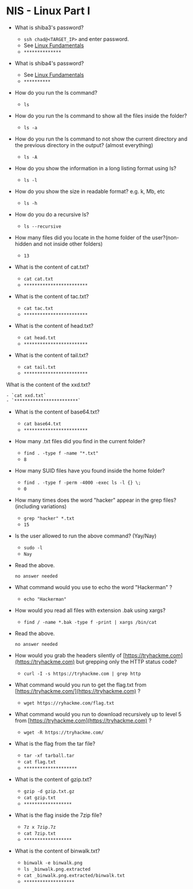 # NIS - Linux Part I

- What is shiba3's password?

	- `ssh chad@<TARGET_IP>` and enter password.
	- See [Linux Fundamentals](https://github.com/edoardottt/tryhackme-ctf/tree/main/Linux-Fundamentals)
	- `**************`

- What is shiba4's password?

	- See [Linux Fundamentals](https://github.com/edoardottt/tryhackme-ctf/tree/main/Linux-Fundamentals)
	- `**********`

- How do you run the ls command?

	- `ls`

- How do you run the ls command to show all the files inside the folder?

	- `ls -a`

- How do you run the ls command to not show the current directory and the previous directory in the output? (almost everything)

	- `ls -A`

- How do you show the information in a long listing format using ls?

	- `ls -l`

- How do you show the size in readable format? e.g. k, Mb, etc

	- `ls -h`

- How do you do a recursive ls?

	- `ls --recursive`

- How many files did you locate in the home folder of the user?(non-hidden and not inside other folders)

	- `13`

- What is the content of cat.txt?

	- `cat cat.txt`
	- `************************`

- What is the content of tac.txt?

	- `cat tac.txt`
	- `************************`

- What is the content of head.txt?

	- `cat head.txt`
	- `************************`

- What is the content of tail.txt?

	- `cat tail.txt`
	- `************************`

What is the content of the xxd.txt?

	- `cat xxd.txt`
	- `************************`

- What is the content of base64.txt?

	- `cat base64.txt`
	- `************************`

- How many .txt files did you find in the current folder?

	- `find . -type f -name "*.txt"`
	- `8`

- How many SUID files have you found inside the home folder?

	- `find . -type f -perm -4000 -exec ls -l {} \;`
	- `0`

- How many times does the word "hacker" appear in the grep files? (including variations)

	- `grep "hacker" *.txt`
	- `15`

- Is the user allowed to run the above command? (Yay/Nay)

	- `sudo -l`
	- `Nay`

- Read the above.

	  no answer needed

- What command would you use to echo the word "Hackerman" ?

	- `echo "Hackerman"`

- How would you read all files with extension .bak using xargs?

	- `find / -name *.bak -type f -print | xargs /bin/cat`

- Read the above.

	  no answer needed

- How would you grab the headers silently of [https://tryhackme.com](https://tryhackme.com) but grepping only the HTTP status code?

	- `curl -I -s https://tryhackme.com | grep http`

- What command would you run to get the flag.txt from [https://tryhackme.com/](https://tryhackme.com) ?

	- `wget https://ryhackme.com/flag.txt`

- What command would you run to download recursively up to level 5 from [https://tryhackme.com](https://tryhackme.com) ?

	- `wget -R https://tryhackme.com/`

- What is the flag from the tar file?

	- `tar -xf tarball.tar`
	- `cat flag.txt`
	- `********************`

- What is the content of gzip.txt?

	- `gzip -d gzip.txt.gz`
	- `cat gzip.txt`
	- `******************`

- What is the flag inside the 7zip file?

	- `7z x 7zip.7z`
	- `cat 7zip.txt`
	- `******************`

- What is the content of binwalk.txt?

	- `binwalk -e binwalk.png`
	- `ls _binwalk.png.extracted`
	- `cat _binwalk.png.extracted/binwalk.txt`
	- `*******************`


